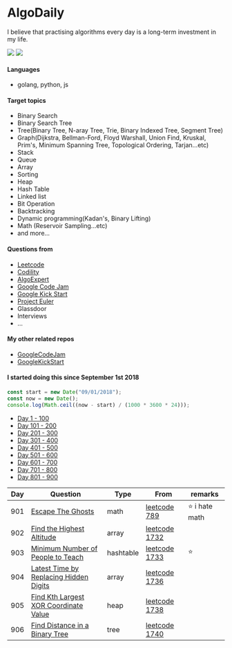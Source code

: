# AlgoDaily

I believe that practising algorithms every day is a long-term investment in my life.

[![](https://lc.coding.gs/v1/ranking/calvinchankf.svg?logo=leetcode)](https://leetcode.com/calvinchankf/)
[![](https://lc.coding.gs/v1/solved/calvinchankf.svg?logo=leetcode)](https://leetcode.com/calvinchankf/)

#### Languages

-   golang, python, js

#### Target topics

-   Binary Search
-   Binary Search Tree
-   Tree(Binary Tree, N-aray Tree, Trie, Binary Indexed Tree, Segment Tree)
-   Graph(Dijkstra, Bellman-Ford, Floyd Warshall, Union Find, Kruskal, Prim's, Minimum Spanning Tree, Topological Ordering, Tarjan...etc)
-   Stack
-   Queue
-   Array
-   Sorting
-   Heap
-   Hash Table
-   Linked list
-   Bit Operation
-   Backtracking
-   Dynamic programming(Kadan's, Binary Lifting)
-   Math (Reservoir Sampling...etc)
-   and more...

#### Questions from

-   [Leetcode](https://leetcode.com)
-   [Codility](https://app.codility.com/programmers/lessons/)
-   [AlgoExpert](https://www.algoexpert.io)
-   [Google Code Jam](https://codingcompetitions.withgoogle.com/codejam)
-   [Google Kick Start](https://codingcompetitions.withgoogle.com/kickstart/)
-   [Project Euler](https://projecteuler.net)
-   Glassdoor
-   Interviews
-   ...

#### My other related repos

-   [GoogleCodeJam](https://github.com/calvinchankf/GoogleCodeJam)
-   [GoogleKickStart](https://github.com/calvinchankf/GoogleKickStart)

#### I started doing this since September 1st 2018

```js
const start = new Date("09/01/2018");
const now = new Date();
console.log(Math.ceil((now - start) / (1000 * 3600 * 24)));
```

-   [Day 1 - 100](./markdowns/day1-100.md)
-   [Day 101 - 200](./markdowns/day101-200.md)
-   [Day 201 - 300](./markdowns/day201-300.md)
-   [Day 301 - 400](./markdowns/day301-400.md)
-   [Day 401 - 500](./markdowns/day401-500.md)
-   [Day 501 - 600](./markdowns/day501-600.md)
-   [Day 601 - 700](./markdowns/day601-700.md)
-   [Day 701 - 800](./markdowns/day701-800.md)
-   [Day 801 - 900](./markdowns/day801-900.md)

| Day | Question                                                                                        | Type      | From                                                                                   | remarks         |
| --- | ----------------------------------------------------------------------------------------------- | --------- | -------------------------------------------------------------------------------------- | --------------- |
| 901 | [Escape The Ghosts](/leetcode/789-escape-the-ghosts)                                            | math      | [leetcode 789](https://leetcode.com/problems/escape-the-ghosts/)                       | ⭐️ i hate math |
| 902 | [Find the Highest Altitude](/leetcode/1732-find-the-highest-altitude)                           | array     | [leetcode 1732](https://leetcode.com/problems/find-the-highest-altitude/)              |                 |
| 903 | [Minimum Number of People to Teach](/leetcode/1733-minimum-number-of-people-to-teach)           | hashtable | [leetcode 1733](https://leetcode.com/problems/minimum-number-of-people-to-teach/)      | ⭐️             |
| 904 | [Latest Time by Replacing Hidden Digits](/leetcode/1736-latest-time-by-replacing-hidden-digits) | array     | [leetcode 1736](https://leetcode.com/problems/latest-time-by-replacing-hidden-digits/) |                 |
| 905 | [Find Kth Largest XOR Coordinate Value](/leetcode/1738-find-kth-largest-xor-coordinate-value)   | heap      | [leetcode 1738](https://leetcode.com/problems/find-kth-largest-xor-coordinate-value/)  |                 |
| 906 | [Find Distance in a Binary Tree](/leetcode/1740-find-distance-in-a-binary-tree)                 | tree      | [leetcode 1740](https://leetcode.com/problems/find-distance-in-a-binary-tree/)         |                 |
